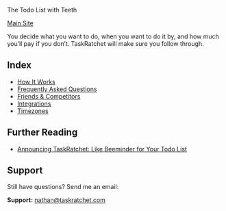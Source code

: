 The Todo List with Teeth

[Main Site](https://taskratchet.com)

You decide what you want to do, when you want to do it by, and how much you’ll pay if you don’t. TaskRatchet will make sure you follow through.

## Index

- [How It Works](works.md)
- [Frequently Asked Questions](faq.md)
- [Friends & Competitors](friends.md)
- [Integrations](integrations.md)
- [Timezones](timezones.md)

## Further Reading

- [Announcing TaskRatchet: Like Beeminder for Your Todo List](https://blog.beeminder.com/taskratchet/)

## Support

Still have questions? Send me an email:

**Support:** nathan@taskratchet.com
